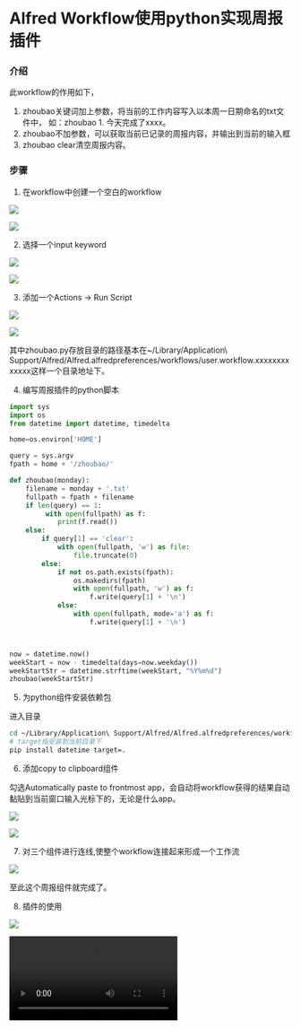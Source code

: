 # Alfred Workflow使用python实现周报插件

### 介绍

此workflow的作用如下，
1. zhoubao关键词加上参数，将当前的工作内容写入以本周一日期命名的txt文件中，
如：zhoubao 1. 今天完成了xxxx。
2. zhoubao不加参数，可以获取当前已记录的周报内容，并输出到当前的输入框
3. zhoubao clear清空周报内容。


### 步骤

1. 在workflow中创建一个空白的workflow

![](../imgs/alfred/img_9fbb730e733ddaceaf2b07416f2bcfe9.png)

![](../imgs/alfred/Snipaste_2023-04-06_14-05-54.png)

2. 选择一个input keyword

![](../imgs/alfred/Snipaste_2023-04-06_14-07-54.png)

![](../imgs/alfred/Snipaste_2023-04-06_14-08-47.png)

3. 添加一个Actions -> Run Script

![](../imgs/alfred/Snipaste_2023-04-06_14-09-37.png)

![](../imgs/alfred/img_c552eba47e6f732f1979158c2551df62.png)

其中zhoubao.py存放目录的路径基本在~/Library/Application\ Support/Alfred/Alfred.alfredpreferences/workflows/user.workflow.xxxxxxxxxxxxx这样一个目录地址下。

4. 编写周报插件的python脚本

```python
import sys
import os
from datetime import datetime, timedelta 

home=os.environ['HOME']

query = sys.argv
fpath = home + '/zhoubao/'

def zhoubao(monday):
    filename = monday + '.txt'
    fullpath = fpath + filename
    if len(query) == 1:
         with open(fullpath) as f:
            print(f.read())
    else:
        if query[1] == 'clear':
            with open(fullpath, 'w') as file:
                file.truncate(0)
        else:
            if not os.path.exists(fpath):
                os.makedirs(fpath)
                with open(fullpath, 'w') as f:
                    f.write(query[1] + '\n')
            else:
                with open(fullpath, mode='a') as f:
                    f.write(query[1] + '\n')



now = datetime.now()
weekStart = now - timedelta(days=now.weekday())
weekStartStr = datetime.strftime(weekStart, "%Y%m%d")
zhoubao(weekStartStr)
```

5. 为python组件安装依赖包

进入目录

```bash
cd ~/Library/Application\ Support/Alfred/Alfred.alfredpreferences/workflows/user.workflow.xxxxxxxxxxxxx
# target指安装到当前目录下
pip install datetime target=.
```

6. 添加copy to clipboard组件

勾选Automatically paste to frontmost app，会自动将workflow获得的结果自动黏贴到当前窗口输入光标下的，无论是什么app。

![](../imgs/alfred/Snipaste_2023-04-06_14-17-42.png)

![](../imgs/alfred/Snipaste_2023-04-06_14-18-00.png)

7. 对三个组件进行连线,使整个workflow连接起来形成一个工作流

![](../imgs/alfred/Snipaste_2023-04-06_14-18-24.png)

至此这个周报组件就完成了。

8. 插件的使用

![](../imgs/alfred/Snipaste_2023-04-06_14-26-39.png)

![](../imgs/alfred/screen2023-04-06-14.28.27.mp4)